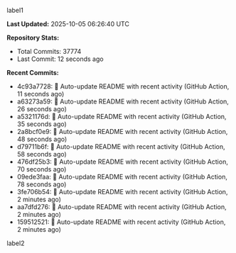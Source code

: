 
label1 
<!-- ACTIVITY_START -->
**Last Updated:** 2025-10-05 06:26:40 UTC

**Repository Stats:**
- Total Commits: 37774
- Last Commit: 12 seconds ago

**Recent Commits:**
- 4c93a7728: 🤖 Auto-update README with recent activity (GitHub Action, 11 seconds ago)
- a63273a59: 🤖 Auto-update README with recent activity (GitHub Action, 26 seconds ago)
- a5321176d: 🤖 Auto-update README with recent activity (GitHub Action, 35 seconds ago)
- 2a8bcf0e9: 🤖 Auto-update README with recent activity (GitHub Action, 48 seconds ago)
- d79711b6f: 🤖 Auto-update README with recent activity (GitHub Action, 58 seconds ago)
- 476df25b3: 🤖 Auto-update README with recent activity (GitHub Action, 70 seconds ago)
- 09ede3faa: 🤖 Auto-update README with recent activity (GitHub Action, 78 seconds ago)
- 3fe706b54: 🤖 Auto-update README with recent activity (GitHub Action, 2 minutes ago)
- aa7dfd276: 🤖 Auto-update README with recent activity (GitHub Action, 2 minutes ago)
- 159512521: 🤖 Auto-update README with recent activity (GitHub Action, 2 minutes ago)
<!-- ACTIVITY_END -->

label2

